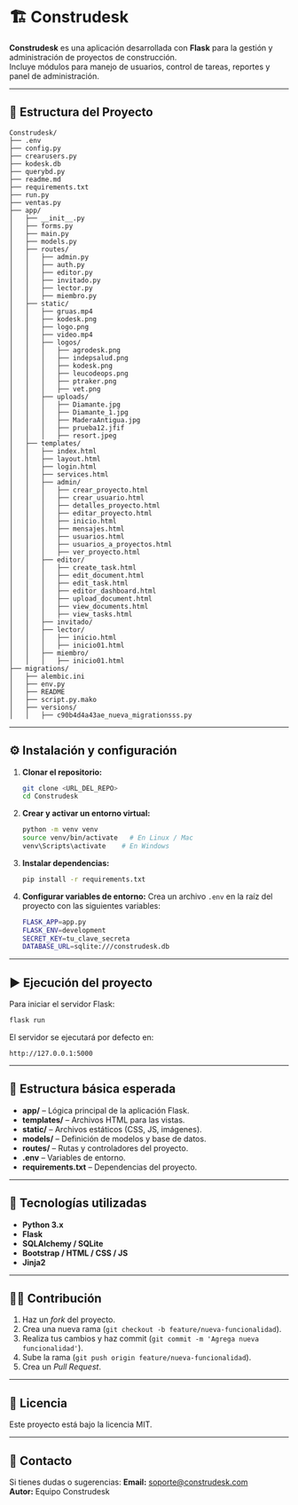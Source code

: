 # 🏗️ Construdesk

**Construdesk** es una aplicación desarrollada con **Flask** para la gestión y administración de proyectos de construcción.  
Incluye módulos para manejo de usuarios, control de tareas, reportes y panel de administración.

---

## 🚀 Estructura del Proyecto

```
Construdesk/
├── .env
├── config.py
├── crearusers.py
├── kodesk.db
├── querybd.py
├── readme.md
├── requirements.txt
├── run.py
├── ventas.py
├── app/
│   ├── __init__.py
│   ├── forms.py
│   ├── main.py
│   ├── models.py
│   ├── routes/
│   │   ├── admin.py
│   │   ├── auth.py
│   │   ├── editor.py
│   │   ├── invitado.py
│   │   ├── lector.py
│   │   ├── miembro.py
│   ├── static/
│   │   ├── gruas.mp4
│   │   ├── kodesk.png
│   │   ├── logo.png
│   │   ├── video.mp4
│   │   ├── logos/
│   │   │   ├── agrodesk.png
│   │   │   ├── indepsalud.png
│   │   │   ├── kodesk.png
│   │   │   ├── leucodeops.png
│   │   │   ├── ptraker.png
│   │   │   ├── vet.png
│   │   ├── uploads/
│   │   │   ├── Diamante.jpg
│   │   │   ├── Diamante_1.jpg
│   │   │   ├── MaderaAntigua.jpg
│   │   │   ├── prueba12.jfif
│   │   │   ├── resort.jpeg
│   ├── templates/
│   │   ├── index.html
│   │   ├── layout.html
│   │   ├── login.html
│   │   ├── services.html
│   │   ├── admin/
│   │   │   ├── crear_proyecto.html
│   │   │   ├── crear_usuario.html
│   │   │   ├── detalles_proyecto.html
│   │   │   ├── editar_proyecto.html
│   │   │   ├── inicio.html
│   │   │   ├── mensajes.html
│   │   │   ├── usuarios.html
│   │   │   ├── usuarios_a_proyectos.html
│   │   │   ├── ver_proyecto.html
│   │   ├── editor/
│   │   │   ├── create_task.html
│   │   │   ├── edit_document.html
│   │   │   ├── edit_task.html
│   │   │   ├── editor_dashboard.html
│   │   │   ├── upload_document.html
│   │   │   ├── view_documents.html
│   │   │   ├── view_tasks.html
│   │   ├── invitado/
│   │   ├── lector/
│   │   │   ├── inicio.html
│   │   │   ├── inicio01.html
│   │   ├── miembro/
│   │   │   ├── inicio01.html
├── migrations/
│   ├── alembic.ini
│   ├── env.py
│   ├── README
│   ├── script.py.mako
│   ├── versions/
│   │   ├── c90b4d4a43ae_nueva_migrationsss.py
```

---

## ⚙️ Instalación y configuración

1. **Clonar el repositorio:**
   ```bash
   git clone <URL_DEL_REPO>
   cd Construdesk
   ```

2. **Crear y activar un entorno virtual:**
   ```bash
   python -m venv venv
   source venv/bin/activate   # En Linux / Mac
   venv\Scripts\activate    # En Windows
   ```

3. **Instalar dependencias:**
   ```bash
   pip install -r requirements.txt
   ```

4. **Configurar variables de entorno:**
   Crea un archivo `.env` en la raíz del proyecto con las siguientes variables:
   ```bash
   FLASK_APP=app.py
   FLASK_ENV=development
   SECRET_KEY=tu_clave_secreta
   DATABASE_URL=sqlite:///construdesk.db
   ```

---

## ▶️ Ejecución del proyecto

Para iniciar el servidor Flask:
```bash
flask run
```

El servidor se ejecutará por defecto en:
```
http://127.0.0.1:5000
```

---

## 📁 Estructura básica esperada

- **app/** – Lógica principal de la aplicación Flask.  
- **templates/** – Archivos HTML para las vistas.  
- **static/** – Archivos estáticos (CSS, JS, imágenes).  
- **models/** – Definición de modelos y base de datos.  
- **routes/** – Rutas y controladores del proyecto.  
- **.env** – Variables de entorno.  
- **requirements.txt** – Dependencias del proyecto.  

---

## 🧩 Tecnologías utilizadas

- **Python 3.x**
- **Flask**
- **SQLAlchemy / SQLite**
- **Bootstrap / HTML / CSS / JS**
- **Jinja2**

---

## 🧑‍💻 Contribución

1. Haz un *fork* del proyecto.  
2. Crea una nueva rama (`git checkout -b feature/nueva-funcionalidad`).  
3. Realiza tus cambios y haz commit (`git commit -m 'Agrega nueva funcionalidad'`).  
4. Sube la rama (`git push origin feature/nueva-funcionalidad`).  
5. Crea un *Pull Request*.  

---

## 🪪 Licencia

Este proyecto está bajo la licencia MIT.  


---

## 📧 Contacto

Si tienes dudas o sugerencias:
**Email:** soporte@construdesk.com  
**Autor:** Equipo Construdesk
